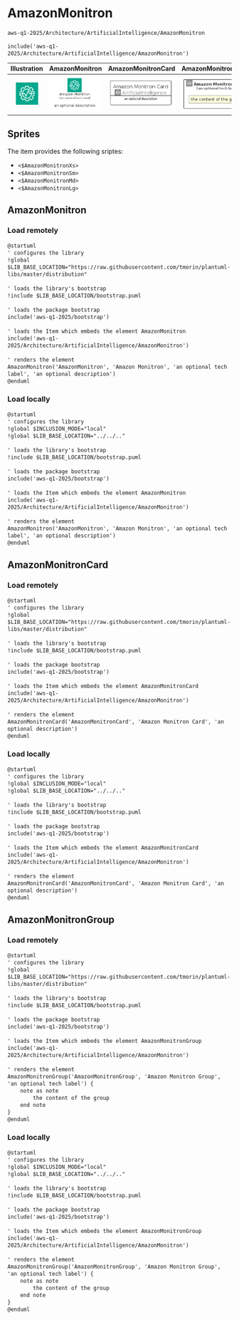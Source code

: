 # AmazonMonitron


```text
aws-q1-2025/Architecture/ArtificialIntelligence/AmazonMonitron
```

```text
include('aws-q1-2025/Architecture/ArtificialIntelligence/AmazonMonitron')
```



| Illustration | AmazonMonitron | AmazonMonitronCard | AmazonMonitronGroup |
| :---: | :---: | :---: | :---: |
| ![illustration for Illustration](../../../aws-q1-2025/Architecture/ArtificialIntelligence/AmazonMonitron.png) | ![illustration for AmazonMonitron](../../../aws-q1-2025/Architecture/ArtificialIntelligence/AmazonMonitron.Local.png) | ![illustration for AmazonMonitronCard](../../../aws-q1-2025/Architecture/ArtificialIntelligence/AmazonMonitronCard.Local.png) | ![illustration for AmazonMonitronGroup](../../../aws-q1-2025/Architecture/ArtificialIntelligence/AmazonMonitronGroup.Local.png) |



## Sprites
The item provides the following sriptes:

- `<$AmazonMonitronXs>`
- `<$AmazonMonitronSm>`
- `<$AmazonMonitronMd>`
- `<$AmazonMonitronLg>`





## AmazonMonitron

### Load remotely
```plantuml
@startuml
' configures the library
!global $LIB_BASE_LOCATION="https://raw.githubusercontent.com/tmorin/plantuml-libs/master/distribution"

' loads the library's bootstrap
!include $LIB_BASE_LOCATION/bootstrap.puml

' loads the package bootstrap
include('aws-q1-2025/bootstrap')

' loads the Item which embeds the element AmazonMonitron
include('aws-q1-2025/Architecture/ArtificialIntelligence/AmazonMonitron')

' renders the element
AmazonMonitron('AmazonMonitron', 'Amazon Monitron', 'an optional tech label', 'an optional description')
@enduml
```

### Load locally
```plantuml
@startuml
' configures the library
!global $INCLUSION_MODE="local"
!global $LIB_BASE_LOCATION="../../.."

' loads the library's bootstrap
!include $LIB_BASE_LOCATION/bootstrap.puml

' loads the package bootstrap
include('aws-q1-2025/bootstrap')

' loads the Item which embeds the element AmazonMonitron
include('aws-q1-2025/Architecture/ArtificialIntelligence/AmazonMonitron')

' renders the element
AmazonMonitron('AmazonMonitron', 'Amazon Monitron', 'an optional tech label', 'an optional description')
@enduml
```

## AmazonMonitronCard

### Load remotely
```plantuml
@startuml
' configures the library
!global $LIB_BASE_LOCATION="https://raw.githubusercontent.com/tmorin/plantuml-libs/master/distribution"

' loads the library's bootstrap
!include $LIB_BASE_LOCATION/bootstrap.puml

' loads the package bootstrap
include('aws-q1-2025/bootstrap')

' loads the Item which embeds the element AmazonMonitronCard
include('aws-q1-2025/Architecture/ArtificialIntelligence/AmazonMonitron')

' renders the element
AmazonMonitronCard('AmazonMonitronCard', 'Amazon Monitron Card', 'an optional description')
@enduml
```

### Load locally
```plantuml
@startuml
' configures the library
!global $INCLUSION_MODE="local"
!global $LIB_BASE_LOCATION="../../.."

' loads the library's bootstrap
!include $LIB_BASE_LOCATION/bootstrap.puml

' loads the package bootstrap
include('aws-q1-2025/bootstrap')

' loads the Item which embeds the element AmazonMonitronCard
include('aws-q1-2025/Architecture/ArtificialIntelligence/AmazonMonitron')

' renders the element
AmazonMonitronCard('AmazonMonitronCard', 'Amazon Monitron Card', 'an optional description')
@enduml
```

## AmazonMonitronGroup

### Load remotely
```plantuml
@startuml
' configures the library
!global $LIB_BASE_LOCATION="https://raw.githubusercontent.com/tmorin/plantuml-libs/master/distribution"

' loads the library's bootstrap
!include $LIB_BASE_LOCATION/bootstrap.puml

' loads the package bootstrap
include('aws-q1-2025/bootstrap')

' loads the Item which embeds the element AmazonMonitronGroup
include('aws-q1-2025/Architecture/ArtificialIntelligence/AmazonMonitron')

' renders the element
AmazonMonitronGroup('AmazonMonitronGroup', 'Amazon Monitron Group', 'an optional tech label') {
    note as note
        the content of the group
    end note
}
@enduml
```

### Load locally
```plantuml
@startuml
' configures the library
!global $INCLUSION_MODE="local"
!global $LIB_BASE_LOCATION="../../.."

' loads the library's bootstrap
!include $LIB_BASE_LOCATION/bootstrap.puml

' loads the package bootstrap
include('aws-q1-2025/bootstrap')

' loads the Item which embeds the element AmazonMonitronGroup
include('aws-q1-2025/Architecture/ArtificialIntelligence/AmazonMonitron')

' renders the element
AmazonMonitronGroup('AmazonMonitronGroup', 'Amazon Monitron Group', 'an optional tech label') {
    note as note
        the content of the group
    end note
}
@enduml
```

